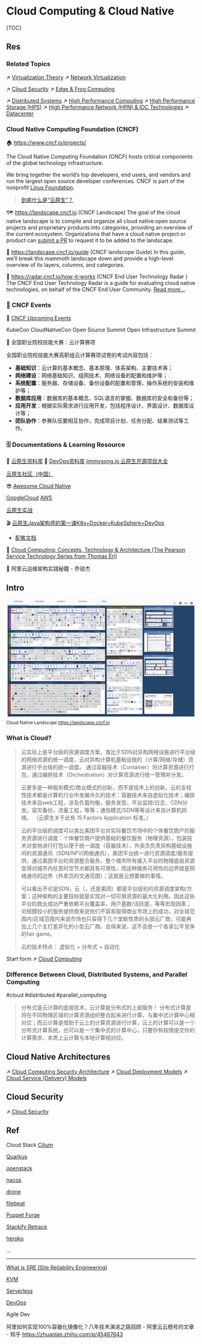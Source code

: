 # Cloud Computing & Cloud Native

[TOC]



## Res
### Related Topics
↗ [Virtualization Theory](../../🔑%20CS%20Core/🥷🏼%20Operating%20Systems%20&%20Kernels%20(Engineering%20Part)/🚀%20Virtualization%20Theory/Virtualization%20Theory.md)
↗ [Network Virtualization](../../🔑%20CS%20Core/🏎️%20Computer%20Networking%20and%20Communication/Network%20Virtualization/Network%20Virtualization.md)

↗ [Cloud Security](../../CyberSecurity/System%20Security/🎅🏼%20Cloud%20Security/Cloud%20Security.md)
↗ [Edge & Frog Computing](../../Embedded%20&%20Internet%20of%20Things/Edge%20&%20Frog%20Computing/Edge%20&%20Frog%20Computing.md)

↗ [Distributed Systems](../../System%20Architecture%20Design/🌌%20Distributed%20Systems/Distributed%20Systems.md)
↗ [High Performance Computing](../../🔑%20CS%20Core/🧬%20Computer%20System/📌%20Computer%20Systems%20&%20Implementations/🎃%20Computing%20&%20Computing%20Systems/🚀%20High%20Performance%20Computing/High%20Performance%20Computing.md)
↗ [High Performance Storage (HPS)](../../🔑%20CS%20Core/🍕%20Computer%20Storage%20&%20Database%20Systems/🚀%20High%20Performance%20Storage%20(HPS)/High%20Performance%20Storage%20(HPS).md)
↗ [High Performance Network (HPN) & IDC Technologies](../../🔑%20CS%20Core/🏎️%20Computer%20Networking%20and%20Communication/🚀%20High%20Performance%20Network%20(HPN)%20&%20IDC%20Technologies/High%20Performance%20Network%20(HPN)%20&%20IDC%20Technologies.md)
↗ [Datacenter](../../🔑%20CS%20Core/🍕%20Computer%20Storage%20&%20Database%20Systems/🚀%20High%20Performance%20Storage%20(HPS)/Datacenter.md)

### Cloud Native Computing Foundation (CNCF)
🏠 https://www.cncf.io/projects/

The Cloud Native Computing Foundation (CNCF) hosts critical components of the global technology infrastructure.

We bring together the world’s top developers, end users, and vendors and run the largest open source developer conferences. CNCF is part of the nonprofit [Linux Foundation](https://linuxfoundation.org/).

> [到底什么是“云原生”？](http://dockone.io/article/10581)

🗺️ https://landscape.cncf.io (CNCF Landscape)
The goal of the cloud native landscape is to compile and organize all cloud native open source projects and proprietary products into categories, providing an overview of the current ecosystem. Organizations that have a cloud native project or product can [submit a PR](https://github.com/cncf/landscape/) to request it to be added to the landscape.

🧭 https://landscape.cncf.io/guide (CNCF landscope Guide)
In this guide, we’ll break this mammoth landscape down and provide a high-level overview of its layers, columns, and categories.

📡 https://radar.cncf.io/how-it-works (CNCF End User Technology Radar )
The CNCF End User Technology Radar is a guide for evaluating cloud native technologies, on behalf of the CNCF End User Community. [Read more...](https://radar.cncf.io/how-it-works)


### 📆 CNCF Events
🔗 [CNCF Upcoming Events](https://linuxfoundation.org/)

KubeCon
CloudNativeCon
Open Source Summit
Open Infrastructure Summit


🧱 全国职业院校技能大赛：云计算赛项

全国职业院校技能大赛高职组云计算赛项试卷的考试内容包括：
- **基础知识**：云计算的基本概念、基本原理、体系架构、主要技术等；
- **网络建设**：网络基础知识、组网技术、网络设备的配置和维护等；
- **系统配置**：服务器、存储设备、备份设备的配置和管理，操作系统的安装和维护等；
- **数据库应用**：数据库的基本概念、SQL语言的掌握、数据库的安全和备份等；
- **应用开发**：根据实际需求进行应用开发，包括程序设计、界面设计、数据库设计等；
- **团队协作**：参赛队伍要相互协作，完成项目计划、任务分配、结果测试等工作。


### 🗄 Documentations & Learning Resource
📂 [云原生资料库](https://lib.jimmysong.io) 
📂 [DevOps资料库](https://doc.devpod.cn)
[jimmysong.io 云原生开源项目大全](https://jimmysong.io)

[云原生社区（中国）](https://cloudnative.to)

😎 [Awesome Cloud Native](https://jimmysong.io/awesome-cloud-native/?_gl=1*112yc3f*_ga*OTE3MDEzMDM5LjE2NzgyNjYwMDg.*_ga_MP490FS739*MTY3ODI2NjAwOC4xLjEuMTY3ODI3MDY1MS42MC4wLjA.)

[GoogleCloud](https://cloud.google.com/docs)
[AWS](https://docs.aws.amazon.com/index.html?nc2=h_ql_doc_do)

[云原生实战](https://www.yuque.com/leifengyang/oncloud/vfvmcd)

🎬 [云原生Java架构师的第一课K8s+Docker+KubeSphere+DevOps](https://www.bilibili.com/video/BV13Q4y1C7hS?p=37&share_source=copy_web&vd_source=7740584ebdab35221363fc24d1582d9d)
- [配套文档](https://www.yuque.com/leifengyang/oncloud/ctiwgo)

📖 [Cloud Computing: Concepts, Technology & Architecture (The Pearson Service Technology Series from Thomas Erl)](https://www.amazon.com/Cloud-Computing-Concepts-Technology-Architecture/dp/0133387526)

📖 阿里云运维架构实践秘籍 - 乔锐杰



## Intro
![](../../../Assets/Pics/Screen%20Shot%202022-09-02%20at%201.24.17%20AM-2053065.png)
<small>Cloud Native Landscope <a>https://landscape.cncf.io</a></small>


### What is Cloud?
> 云实际上是平台级的资源调度方案。类比于SDN对异构网络设施进行平台级的网络资源的统一调度，云对异构计算机基础设施的（计算/网络/存储）资源进行平台级的统一调度。
> 通过容器技术（Container）将计算资源进行打包，通过编排技术（Orchestration）对计算资源进行统一管理并分发。
> 
> 云更多是一种服务模式/商业模式的创新，而不是技术上的创新。云的支柱性技术都是计算机行业中发展许久的技术：容器技术来自虚拟化技术；编排技术来自web工程，涉及负载均衡，服务发现，平台监控/日志，CDN分发，容灾备份，流量工程，等等；通信模式/SDN等等设计来自计算机网络。
> （云原生关于此有 15 Factors Application 标准。）
> 
> 云的平台级的调度可以类比美团平台对实际餐饮市场中的个体餐饮商户的服务资源进行调度：个体餐饮商户提供基础的餐饮服务（物理资源），包装技术对食物进行打包以便于统一调度（容器技术），外卖员负责异构基础设施间的资源通讯（SDN/NFV/网络通讯），美团平台统一进行资源调度/服务提供。通过美团平台的资源整合服务，整个城市所有接入平台的物理底层资源变得对城市内任意时空节点都具有可用性，而这种服务可用性的边界就是网络通讯的边界（外卖员的交通范围）；这就是云想要做的事情。
> 
> 可以看出不论是SDN，云（，还是美团）都是平台级别的资源调度架构/方案；这种架构的主要目标就是实现对一切可用资源的最大化利用。因此这些平台的商业成功严重依赖平台覆盖率，用户基数/活跃度，等等宏观因素；对规模较小的服务提供商来说他们不容易取得商业市场上的成功，对全球范围内/区域范围内来说市场也只容得下几个垄断性质的头部云厂商，可能再加上几个主打差异化的小型云厂商。总得来说，这不会是一个各家公平竞争的fair game。
> 
> 云的技术特点：
> 虚拟化 + 分布式 + 自动化

Start form ↗ [Cloud Computing](🌵%20Cloud%20Native%20Overview/🗿%20Cloud%20Models/Cloud%20Service%20(Delivery)%20Models/SaaS%20(Software%20as%20a%20Service)/Cloud%20Computing/Cloud%20Computing.md)


### Difference Between Cloud, Distributed Systems, and Parallel Computing
#cloud #distributed #parallel_computing

> 分布式是云计算的底层技术，云计算是分布式的上层服务！
> 分布式计算是将在不同物理区域的计算资源组织整合起来进行计算，与集中式计算中心相对应；而云计算是借助于云上的计算资源进行计算，云上的计算可以是一个分布式计算系统，也可以是一个集中式的计算中心，只要你有权限提交你的计算需求，本质上云计算与本地计算相对应。

[分布式与云计算有什么区别？ - 知乎]: https://www.zhihu.com/question/53884242

[Operating System – Difference Between Distributed System and Parallel System | GeeksforGeeks]: https://www.geeksforgeeks.org/operating-system-difference-between-distributed-system-and-parallel-system/



## Cloud Native Architectures
↗ [Cloud Computing Security Architecture](🌵%20Cloud%20Native%20Overview/🗿%20Cloud%20Models/Cloud%20Computing%20Security%20Architecture.md)
↗ [Cloud Deployment Models](🌵%20Cloud%20Native%20Overview/🗿%20Cloud%20Models/Cloud%20Deployment%20Models.md)
↗ [Cloud Service (Delivery) Models](🌵%20Cloud%20Native%20Overview/🗿%20Cloud%20Models/Cloud%20Service%20(Delivery)%20Models/Cloud%20Service%20(Delivery)%20Models.md)



## Cloud Security
↗ [Cloud Security](../../CyberSecurity/System%20Security/🎅🏼%20Cloud%20Security/Cloud%20Security.md)



## Ref
Cloud Stack
[Cilium](https://docs.cilium.io/en/stable/)

[Quarkus](https://quarkus.io)

[openstack](https://www.openstack.org)

[nacos](https://github.com/alibaba/nacos)

[drone](https://github.com/harness/drone)

[filebeat](https://www.elastic.co/beats/filebeat)

[Puppet Forge](https://forge.puppet.com)

[Stackify Retrace](https://docs.stackify.com/v1/docs?_ga=2.2045431.795068548.1606150356-1374364069.1597069964)

[heroku](https://elements.heroku.com)

...

---
[What is SRE (Site Reliability Engineering)](https://www.redhat.com/en/topics/devops/what-is-sre)

[KVM](https://www.linux-kvm.org/page/Main_Page)

[Serverless](Serverless/Intro.md) 

[DevOps](DevOps/Orientation.md) 

Agile Dev

阿里如何实现100%容器化镜像化？八年技术演进之路回顾 - 阿里云云栖号的文章 - 知乎
https://zhuanlan.zhihu.com/p/45467643

[👍 2023 年全国职业院校技能大赛（高职组） “云计算应用”赛项赛卷 B部分解析 | CSDN]: http://t.csdnimg.cn/qjqFN
